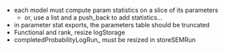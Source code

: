 - each model must compute param statistics on a slice of its parameters
    - or, use a list and a push_back to add statistics...
- in parameter stat exports, the parameters table should be truncated
- Functional and rank, resize logStorage
- completedProbabilityLogRun_ must be resized in storeSEMRun
